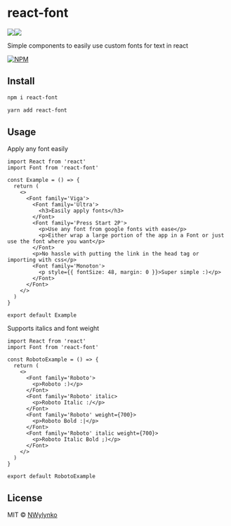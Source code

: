 # react-font

<img src="https://img.shields.io/badge/react%20-%2320232a.svg?&style=for-the-badge&logo=react&logoColor=%2361DAFB"/><img src="https://img.shields.io/badge/typescript%20-%23007ACC.svg?&style=for-the-badge&logo=typescript&logoColor=white"/>

Simple components to easily use custom fonts for text in react

[![NPM](https://nodei.co/npm/react-font.png)](https://www.npmjs.com/package/react-font)

## Install

```bash
npm i react-font
```

```bash
yarn add react-font
```

## Usage

Apply any font easily

```tsx
import React from 'react'
import Font from 'react-font'

const Example = () => {
  return (
    <>
      <Font family='Viga'>
        <Font family='Ultra'>
          <h3>Easily apply fonts</h3>
        </Font>
        <Font family='Press Start 2P'>
          <p>Use any font from google fonts with ease</p>
          <p>Either wrap a large portion of the app in a Font or just use the font where you want</p>
        </Font>
        <p>No hassle with putting the link in the head tag or importing with css</p>
        <Font family='Monoton'>
          <p style={{ fontSize: 48, margin: 0 }}>Super simple :)</p>
        </Font>
      </Font>
    </>
  )
}

export default Example

```

Supports italics and font weight

```tsx
import React from 'react'
import Font from 'react-font'

const RobotoExample = () => {
  return (
    <>
      <Font family='Roboto'>
        <p>Roboto :)</p>
      </Font>
      <Font family='Roboto' italic>
        <p>Roboto Italic :/</p>
      </Font>
      <Font family='Roboto' weight={700}>
        <p>Roboto Bold :|</p>
      </Font>
      <Font family='Roboto' italic weight={700}>
        <p>Roboto Italic Bold ;)</p>
      </Font>
    </>
  )
}

export default RobotoExample

```


## License

MIT © [NWylynko](https://github.com/NWylynko)
